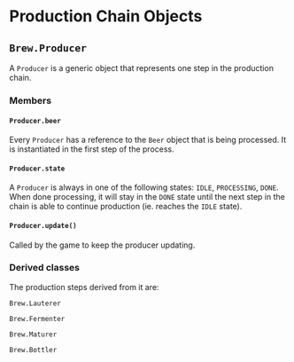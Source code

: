Production Chain Objects
========================

`Brew.Producer`
----------

A `Producer` is a generic object that represents one step in the production chain.

### Members

#### `Producer.beer`

Every `Producer` has a reference to the `Beer` object that is being processed. It is instantiated in the first step of the process.

#### `Producer.state` 

A `Producer` is always in one of the following states: `IDLE`, `PROCESSING`, `DONE`. When done processing, it will stay in the `DONE` state until the next step in the chain is able to continue production (ie. reaches the `IDLE` state). 

#### `Producer.update()`

Called by the game to keep the producer updating.

### Derived classes

The production steps derived from it are:

`Brew.Lauterer`

`Brew.Fermenter`

`Brew.Maturer`

`Brew.Bottler`
